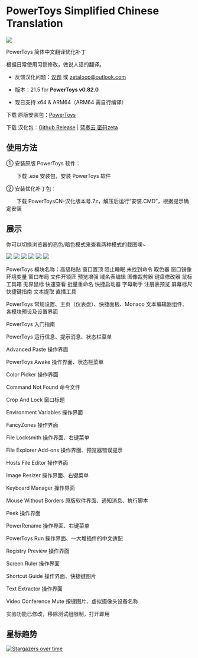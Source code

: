 # PowerToys Simplified Chinese Translation

<img src="https://raw.githubusercontents.com/zetaloop/PowerToys-CN/master/to.pic/PowerToysCN-21.topic.png"/>

PowerToys 简体中文翻译优化补丁

根据日常使用习惯修改，做说人话的翻译。

- 反馈汉化问题：[议题](https://github.com/zetaloop/PowerToys-CN/issues) 或 zetaloop@outlook.com

- 版本：21.5 for **PowerToys v0.82.0**

- 现已支持 x64 & ARM64（ARM64 需自行编译）

下载 原版安装包：[PowerToys](https://github.com/microsoft/PowerToys)

下载 汉化包：[Github Release](https://github.com/zetaloop/PowerToys-CN/releases/latest) | [蓝奏云 密码zeta](https://zeta.lanzouq.com/b0nya04bi)

## 使用方法

① 安装原版 PowerToys 软件：

　　下载 .exe 安装包，安装 PowerToys 软件

② 安装优化补丁包：

　　下载 PowerToysCN-汉化版本号.7z，解压后运行“安装.CMD”，根据提示确定安装

## 展示
你可以切换浏览器的亮色/暗色模式来查看两种模式的截图噢~

<picture>
  <source media="(prefers-color-scheme: dark)" srcset="https://raw.githubusercontents.com/zetaloop/PowerToys-CN/master/to.pic/4bs.png">
  <img src="https://raw.githubusercontents.com/zetaloop/PowerToys-CN/master/to.pic/4ws.png" />
</picture>
<picture>
  <source media="(prefers-color-scheme: dark)" srcset="https://raw.githubusercontents.com/zetaloop/PowerToys-CN/master/to.pic/1bs.png">
  <img src="https://raw.githubusercontents.com/zetaloop/PowerToys-CN/master/to.pic/1ws.png" />
</picture>
<picture>
  <source media="(prefers-color-scheme: dark)" srcset="https://raw.githubusercontents.com/zetaloop/PowerToys-CN/master/to.pic/2bs.png">
  <img src="https://raw.githubusercontents.com/zetaloop/PowerToys-CN/master/to.pic/2ws.png" />
</picture>
<picture>
  <source media="(prefers-color-scheme: dark)" srcset="https://raw.githubusercontents.com/zetaloop/PowerToys-CN/master/to.pic/3bs.png">
  <img src="https://raw.githubusercontents.com/zetaloop/PowerToys-CN/master/to.pic/3ws.png" />
</picture>
<picture>
  <source media="(prefers-color-scheme: dark)" srcset="https://raw.githubusercontents.com/zetaloop/PowerToys-CN/master/to.pic/5bs.png">
  <img src="https://raw.githubusercontents.com/zetaloop/PowerToys-CN/master/to.pic/5ws.png" />
</picture>
<picture>
  <source media="(prefers-color-scheme: dark)" srcset="https://raw.githubusercontents.com/zetaloop/PowerToys-CN/master/to.pic/6bs.png">
  <img src="https://raw.githubusercontents.com/zetaloop/PowerToys-CN/master/to.pic/6ws.png" />
</picture>


PowerToys 模块名称：高级粘贴 窗口置顶 阻止睡眠 未找到命令 取色器 窗口镜像 环境变量 窗口布局 文件开锁匠 预览增强 域名表编辑 图像裁剪器 键盘修改器 鼠标工具箱 无界鼠标 快速查看 批量重命名 快捷启动器 字母助手 注册表预览 屏幕标尺 快捷键指南 文本提取 直播工具

PowerToys 常规设置、主页（仪表盘）、快捷面板、Monaco 文本编辑器组件、各模块预设及设置界面

PowerToys 入门指南

PowerToys 运行信息、提示消息、状态栏菜单

Advanced Paste 操作界面

PowerToys Awake 操作界面、状态栏菜单

Color Picker 操作界面

Command Not Found 命令文件

Crop And Lock 窗口标题

Environment Variables 操作界面

FancyZones 操作界面

File Locksmith 操作界面、右键菜单

File Explorer Add-ons 操作界面、预览器错误提示

Hosts File Editor 操作界面

Image Resizer 操作界面、右键菜单

Keyboard Manager 操作界面

Mouse Without Borders 原版软件界面、通知消息、执行脚本

Peek 操作界面

PowerRename 操作界面、右键菜单

PowerToys Run 操作界面、一大堆插件的中文适配

Registry Preview 操作界面

Screen Ruler 操作界面

Shortcut Guide 操作界面、快捷键图片

Text Extractor 操作界面

Video Conference Mute 按键图片、虚拟摄像头设备名称

实验功能已修改，移除测试组限制，打开即用

## 星标趋势

[![Stargazers over time](https://starchart.cc/zetaloop/PowerToys-CN.svg?variant=adaptive)](https://starchart.cc/zetaloop/PowerToys-CN)
